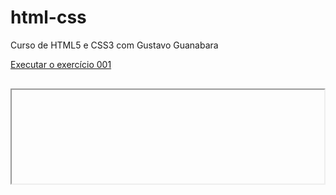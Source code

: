 # html-css
Curso de HTML5 e CSS3 com Gustavo Guanabara

<a href="https://luizgmelo.github.io/html-css/html-css/ex001/" target="inline-frame">Executar o exercício 001</a>

<iframe name="inline-frame" width="500" style="display: block; margin-top: 30px;">
    <p>Infelizmente o seu navegador não é compatível com isso! Então acesse <a href="https://luizgmelo.github.io/html-css/html-css/ex001/" target="_blank">clicando aqui.</a></p>
</iframe>
